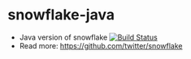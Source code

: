 snowflake-java
==============

* Java version of snowflake [![Build Status](https://travis-ci.org/wangym/snowflake-java.png?branch=master)](https://travis-ci.org/wangym/snowflake-java)
* Read more: https://github.com/twitter/snowflake
